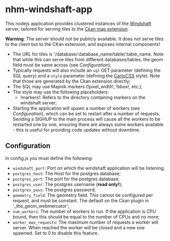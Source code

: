 # nhm-windshaft-app

This nodejs application provides clustered instances of the [Windshaft](https://github.com/CartoDB/Windshaft) server, tailored for serving tiles to the [Ckan map extension](https://github.com/NaturalHistoryMuseum/ckanext-map).

**Warning**: The server should not be publicly available. It does not serve tiles to the client but to the CKan extension, and exposes internal components!

- The URL for tiles is '/database/:database_name/table/:table_name. Note that while this can serve tiles from different databases/tables, the geom field must be same across (see *Configuration*);
- Typically requests will also include an ```sql``` GET parameter (defining the SQL query) and a ```style``` parameter (defining the [CartoCSS](https://www.mapbox.com/carto/api/2.3.0/) style). Note that those are generated by the Ckan extension directly;
- The SQL may use Mapnik markers (!pixel_width!, !bbox!, etc.);
- The style may use the following placeholders:
  - !markers!: Refers to the directory containing markers on the windshaft server;
- Starting the application will spawn a number of workers (see *Configuration*), which can be set to restart after a number of requests. Sending a SIGHUP to the main process will cause all the workers to be restarted one by one, ensuring there are always some workers available - this is useful for providing code updates without downtime.


## Configuration
In config.js you must define the following:

- ```windshaft_port```: Port on which the windshaft application will be listening;
- ```postgres_host```: The Host for the postgres database;
- ```postgres_port```: The port for the postgres database;
- ```postgres_user```: The postgres username (**read only!**);
- ```postgres_pass```: The postgres password;
- ```geometry_field```: The geometry field. This cannot be configured per request, and must be constant. The default on the Ckan plugin in '_the_geom_webmercator';
- ```num_workers```: The number of workers to run. If the application is CPU bound, then this should be equal to the number of CPUs and no more;
- ```worker_max_requests```: The maximum number of requests a worker will server. When reached the worker will be closed and a new one spawned. Set to 0 to disable this feature.
